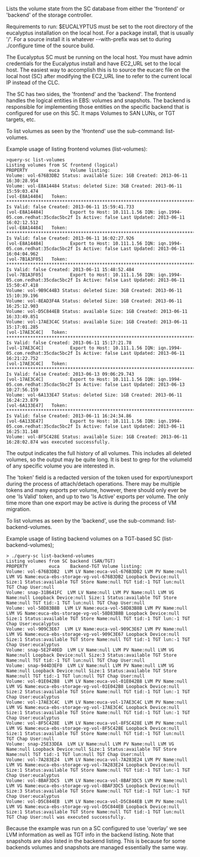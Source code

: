 Lists the volume state from the SC database from either the 'frontend' or 'backend' of the storage controller.

Requirements to run:
$EUCALYPTUS must be set to the root directory of the eucalyptus installation on the local host. For a package install, that is usually '/'. For a
source install it is whatever --with-prefix was set to during ./configure time of the source build.

The Eucalyptus SC must be running on the local host.
You must have admin credentials for the Eucalyptus install and have EC2_URL set to the local host. The easiest way to accomplish this is to source the eucarc file
on the local host (SC) after modifying the EC2_URL line to refer to the current local IP instead of the CLC.

The SC has two sides, the 'frontend' and the 'backend'. The frontend handles the logical entities in EBS: volumes and snapshots. The backend is responsible for
implementing those entities on the specific backend that is configured for use on this SC. It maps Volumes to SAN LUNs, or TGT targets, etc.

To list volumes as seen by the 'frontend' use the sub-command: list-volumes.

Example usage of listing frontend volumes (list-volumes):

    >query-sc list-volumes
    Listing volumes from SC frontend (logical)
    PROPERTY        euca    Volume listing:
    Volume: vol-676B3DB2 Status: available Size: 1GB Created: 2013-06-11 16:30:28.954
    Volume: vol-E8A14484 Status: deleted Size: 3GB Created: 2013-06-11 15:59:03.474
    [vol-E8A14484]   Token: ****************************************************************************IPAg Is Valid: false Created: 2013-06-11 15:59:41.733
    [vol-E8A14484]          Export to Host: 10.111.1.56 IQN: iqn.1994-05.com.redhat:35cdac5bc2f Is Active: false Last Updated: 2013-06-11 16:02:12.512
    [vol-E8A14484]   Token: ****************************************************************************6tLi Is Valid: false Created: 2013-06-11 16:02:27.926
    [vol-E8A14484]          Export to Host: 10.111.1.56 IQN: iqn.1994-05.com.redhat:35cdac5bc2f Is Active: false Last Updated: 2013-06-11 16:04:04.962
    [vol-7B1A3F05]   Token: ****************************************************************************yq5B Is Valid: false Created: 2013-06-11 15:48:52.484
    [vol-7B1A3F05]          Export to Host: 10.111.1.56 IQN: iqn.1994-05.com.redhat:35cdac5bc2f Is Active: false Last Updated: 2013-06-11 15:50:47.418
    Volume: vol-9B9C44B3 Status: deleted Size: 3GB Created: 2013-06-11 15:10:39.196
    Volume: vol-8EAD3F4A Status: deleted Size: 1GB Created: 2013-06-11 16:25:12.903
    Volume: vol-D5C844EB Status: available Size: 1GB Created: 2013-06-11 16:33:49.851
    Volume: vol-17AE3C4C Status: available Size: 1GB Created: 2013-06-11 15:17:01.285
    [vol-17AE3C4C]   Token: ****************************************************************************SDpg Is Valid: false Created: 2013-06-11 15:17:21.78
    [vol-17AE3C4C]          Export to Host: 10.111.1.56 IQN: iqn.1994-05.com.redhat:35cdac5bc2f Is Active: false Last Updated: 2013-06-11 16:21:22.752
    [vol-17AE3C4C]   Token: ****************************************************************************oCrF Is Valid: false Created: 2013-06-13 09:06:29.743
    [vol-17AE3C4C]          Export to Host: 10.111.1.56 IQN: iqn.1994-05.com.redhat:35cdac5bc2f Is Active: false Last Updated: 2013-06-13 10:27:56.159
    Volume: vol-6A133E47 Status: deleted Size: 1GB Created: 2013-06-11 16:24:23.879
    [vol-6A133E47]   Token: ****************************************************************************AoGd Is Valid: false Created: 2013-06-11 16:24:34.86
    [vol-6A133E47]          Export to Host: 10.111.1.56 IQN: iqn.1994-05.com.redhat:35cdac5bc2f Is Active: false Last Updated: 2013-06-11 16:25:31.148
    Volume: vol-8F5C428E Status: available Size: 1GB Created: 2013-06-11 16:28:02.874 was executed successfully.


The output indicates the full history of all volumes. This includes all deleted volumes, so the output may be quite long. It is best to grep for the volumeId of any specific volume
you are interested in.

The 'token' field is a redacted version of the token used for export/unexport during the process of attach/detach operations. There may be multiple tokens and many exports per volume,
however, there should only ever be one 'Is Valid' token, and up to two 'Is Active' exports per volume. The only time more than one export may be active is during the process of VM
migration.

To list volumes as seen by the 'backend', use the sub-command: list-backend-volumes.

Example usage of listing backend volumes on a TGT-based SC (list-backend-volumes);

    > ./query-sc list-backend-volumes
    Listing volumes from SC backend (SAN/TGT)
    PROPERTY        euca    Backend-TGT Volume listing:
    Volume: vol-676B3DB2  LVM LV Name:euca-vol-676B3DB2 LVM PV Name:null LVM VG Name:euca-ebs-storage-vg-vol-676B3DB2 Loopback Device:null Size:1 Status:available TGT Store Name:null TGT tid:-1 TGT lun:null TGT Chap User:null
    Volume: snap-31B641FC  LVM LV Name:null LVM PV Name:null LVM VG Name:null Loopback Device:null Size:1 Status:available TGT Store Name:null TGT tid:-1 TGT lun:null TGT Chap User:null
    Volume: vol-58D83B8B  LVM LV Name:euca-vol-58D83B8B LVM PV Name:null LVM VG Name:euca-ebs-storage-vg-vol-58D83B8B Loopback Device:null Size:1 Status:available TGT Store Name:null TGT tid:-1 TGT lun:-1 TGT Chap User:eucalyptus
    Volume: vol-909C3E67  LVM LV Name:euca-vol-909C3E67 LVM PV Name:null LVM VG Name:euca-ebs-storage-vg-vol-909C3E67 Loopback Device:null Size:1 Status:available TGT Store Name:null TGT tid:-1 TGT lun:-1 TGT Chap User:eucalyptus
    Volume: snap-5E2F40ED  LVM LV Name:null LVM PV Name:null LVM VG Name:null Loopback Device:null Size:3 Status:available TGT Store Name:null TGT tid:-1 TGT lun:null TGT Chap User:null
    Volume: snap-944D3EF0  LVM LV Name:null LVM PV Name:null LVM VG Name:null Loopback Device:null Size:1 Status:available TGT Store Name:null TGT tid:-1 TGT lun:null TGT Chap User:null
    Volume: vol-01E042B8  LVM LV Name:euca-vol-01E042B8 LVM PV Name:null LVM VG Name:euca-ebs-storage-vg-vol-01E042B8 Loopback Device:null Size:2 Status:available TGT Store Name:null TGT tid:-1 TGT lun:-1 TGT Chap User:eucalyptus
    Volume: vol-17AE3C4C  LVM LV Name:euca-vol-17AE3C4C LVM PV Name:null LVM VG Name:euca-ebs-storage-vg-vol-17AE3C4C Loopback Device:null Size:1 Status:available TGT Store Name:null TGT tid:-1 TGT lun:-1 TGT Chap User:eucalyptus
    Volume: vol-8F5C428E  LVM LV Name:euca-vol-8F5C428E LVM PV Name:null LVM VG Name:euca-ebs-storage-vg-vol-8F5C428E Loopback Device:null Size:1 Status:available TGT Store Name:null TGT tid:-1 TGT lun:null TGT Chap User:null
    Volume: snap-25E33DEA  LVM LV Name:null LVM PV Name:null LVM VG Name:null Loopback Device:null Size:1 Status:available TGT Store Name:null TGT tid:-1 TGT lun:null TGT Chap User:null
    Volume: vol-7A283E24  LVM LV Name:euca-vol-7A283E24 LVM PV Name:null LVM VG Name:euca-ebs-storage-vg-vol-7A283E24 Loopback Device:null Size:1 Status:available TGT Store Name:null TGT tid:-1 TGT lun:-1 TGT Chap User:eucalyptus
    Volume: vol-8BAF3DC5  LVM LV Name:euca-vol-8BAF3DC5 LVM PV Name:null LVM VG Name:euca-ebs-storage-vg-vol-8BAF3DC5 Loopback Device:null Size:3 Status:available TGT Store Name:null TGT tid:-1 TGT lun:-1 TGT Chap User:eucalyptus
    Volume: vol-D5C844EB  LVM LV Name:euca-vol-D5C844EB LVM PV Name:null LVM VG Name:euca-ebs-storage-vg-vol-D5C844EB Loopback Device:null Size:1 Status:available TGT Store Name:null TGT tid:-1 TGT lun:null TGT Chap User:null was executed successfully.

Because the example was run on a SC configured to use 'overlay' we see LVM information as well as TGT info in the backend listing. Note that snapshots are also listed in the backend listing. This is because for some backends volumes and snapshots are managed essentially the same way.


